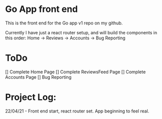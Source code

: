 # Go App front end 

This is the front end for the Go app v1 repo on my github.

Currently I have just a react router setup, and will build the components
in this order: 
        Home -> Reviews -> Accounts -> Bug Reporting

# ToDo
[] Complete Home Page
[] Complete ReviewsFeed Page
[] Complete Accounts Page
[] Bug Reporting

# Project Log:
22/04/21 - Front end start, react router set. App beginning to feel real.

